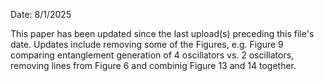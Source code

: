 Date: 8/1/2025

This paper has been updated since the last upload(s) preceding this file's date. Updates include removing some of the Figures, e.g. Figure 9 comparing entanglement generation of 4 oscillators vs. 2 oscillators, removing lines from Figure 6 and combinig Figure 13 and 14 together.

